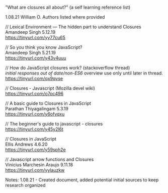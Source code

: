 "What are closures all about?"
(a self learning reference list)

1.08.21
William O.
Authors listed where provided

// Lexical Environment — The hidden part to understand Closures  
    Amandeep Singh 5.12.19  
  https://tinyurl.com/yy77cu65

// So you think you know JavaScript?  
    Amandeep Singh 5.21.19  
  https://tinyurl.com/y43v4uuu

// How do JavaScript closures work? (stackoverflow thread)  
    *initial responses out of date/non-ES6* overview use only until later in
      thread.  
  https://tinyurl.com/qx9qvse

// Closures - Javascript (Mozilla devel wiki)  
  https://tinyurl.com/o7oc496

// A basic guide to Closures in JavaScript  
    Parathan Thiyagalingam 5.3.19  
  https://tinyurl.com/y6ofvqxu

// The beginner's guide to javascript - closures  
  https://tinyurl.com/y45y2l6t

// Closures in JavaScript  
    Ellis Andrews 4.6.20  
  https://tinyurl.com/y59sph2e

// Javascript arrow functions and Closures  
    Vinicius Marchesin Araujo 9.11.18  
  https://tinyurl.com/yylauzkw


Notes:
1.08.21 - Created document, added potential initial sources to keep
  research organized
